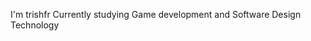 I'm trishfr
Currently studying Game development and Software Design Technology


<!---
trishfr/trishfr is a ✨ special ✨ repository because its `README.md` (this file) appears on your GitHub profile.
You can click the Preview link to take a look at your changes.
--->
